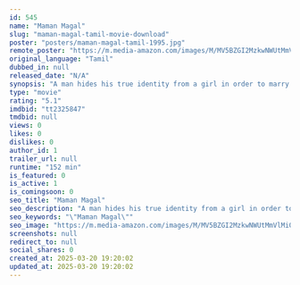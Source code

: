 ```yaml
---
id: 545
name: "Maman Magal"
slug: "maman-magal-tamil-movie-download"
poster: "posters/maman-magal-tamil-1995.jpg"
remote_poster: "https://m.media-amazon.com/images/M/MV5BZGI2MzkwNWUtMmVlMi00ZDEzLTlhNjctZWVmYTAyZWI1ZGQ3XkEyXkFqcGdeQXVyMTEzNzg0Mjkx._V1_SX300.jpg"
original_language: "Tamil"
dubbed_in: null
released_date: "N/A"
synopsis: "A man hides his true identity from a girl in order to marry her. But she soon learns the truth and demands a divorce. The situation gets tricky when she finds out that she is pregnant."
type: "movie"
rating: "5.1"
imdbid: "tt2325847"
tmdbid: null
views: 0
likes: 0
dislikes: 0
author_id: 1
trailer_url: null
runtime: "152 min"
is_featured: 0
is_active: 1
is_comingsoon: 0
seo_title: "Maman Magal"
seo_description: "A man hides his true identity from a girl in order to marry her. But she soon learns the truth and demands a divorce. The situation gets tricky when she finds out that she is pregnant."
seo_keywords: "\"Maman Magal\""
seo_image: "https://m.media-amazon.com/images/M/MV5BZGI2MzkwNWUtMmVlMi00ZDEzLTlhNjctZWVmYTAyZWI1ZGQ3XkEyXkFqcGdeQXVyMTEzNzg0Mjkx._V1_SX300.jpg"
screenshots: null
redirect_to: null
social_shares: 0
created_at: 2025-03-20 19:20:02
updated_at: 2025-03-20 19:20:02
---
```


